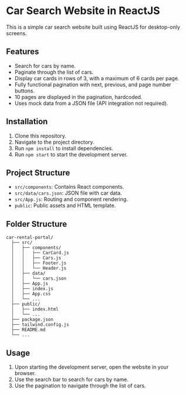 # Car Search Website in ReactJS

This is a simple car search website built using ReactJS for desktop-only screens.

## Features

- Search for cars by name.
- Paginate through the list of cars.
- Display car cards in rows of 3, with a maximum of 6 cards per page.
- Fully functional pagination with next, previous, and page number buttons.
- 10 pages are displayed in the pagination, hardcoded.
- Uses mock data from a JSON file (API integration not required).

## Installation

1. Clone this repository.
2. Navigate to the project directory.
3. Run `npm install` to install dependencies.
4. Run `npm start` to start the development server.

## Project Structure

- `src/components`: Contains React components.
- `src/data/cars.json`: JSON file with car data.
- `src/App.js`: Routing and component rendering.
- `public`: Public assets and HTML template.

## Folder Structure

```
car-rental-portal/
  ├── src/
  │   ├── components/
  │   │   ├── CarCard.js
  │   │   ├── Cars.js
  │   │   ├── Footer.js
  │   │   └── Header.js
  │   ├── data/
  │   │   └── cars.json
  │   ├── App.js
  │   ├── index.js
  │   ├── App.css
  │   └── ...
  ├── public/
  │   ├── index.html
  │   └── ...
  ├── package.json
  ├── tailwind.config.js
  ├── README.md
  └── ...

```

## Usage

1. Upon starting the development server, open the website in your browser.
2. Use the search bar to search for cars by name.
3. Use the pagination to navigate through the list of cars.


